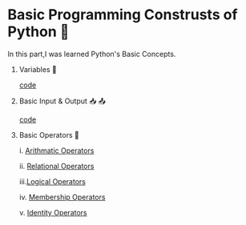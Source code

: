 # Basic Programming Construsts of Python 🔰

In this part,I was learned Python's Basic Concepts.

1. Variables 📜

      [code](variables.py)

2. Basic Input & Output 📥 📤

      [code](Basic_input_output.py)

3. Basic Operators 🔣
    
    i. [Arithmatic Operators](Arithmatic_Operators.py)

    ii. [Relational Operators](Relational_Operators.py)

    iii.[Logical Operators](Logical_Operators.py)

    iv. [Membership Operators](Membership_Operators.py)

    v. [Identity Operators](Identity_Operators.py)

